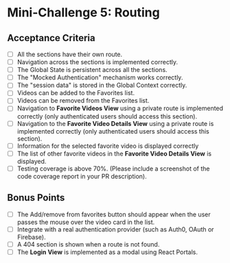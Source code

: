 # Mini-Challenge 5: Routing

## Acceptance Criteria

- [ ] All the sections have their own route.
- [ ] Navigation across the sections is implemented correctly.
- [ ] The Global State is persistent across all the sections.
- [ ] The "Mocked Authentication" mechanism works correctly.
- [ ] The "session data" is stored in the Global Context correctly.
- [ ] Videos can be added to the Favorites list.
- [ ] Videos can be removed from the Favorites list.
- [ ] Navigation to **Favorite Videos View** using a private route is implemented correctly (only authenticated users should access this section).
- [ ] Navigation to the **Favorite Video Details View** using a private route is implemented correctly (only authenticated users should access this section).
- [ ] Information for the selected favorite video is displayed correctly
- [ ] The list of other favorite videos in the **Favorite Video Details View** is displayed.
- [ ] Testing coverage is above 70%. (Please include a screenshot of the code coverage report in your PR description).

## Bonus Points

- [ ] The Add/remove from favorites button should appear when the user passes the mouse over the video card in the list.
- [ ] Integrate with a real authentication provider (such as Auth0, OAuth or Firebase).
- [ ] A 404 section is shown when a route is not found.
- [ ] The **Login View** is implemented as a modal using React Portals.
